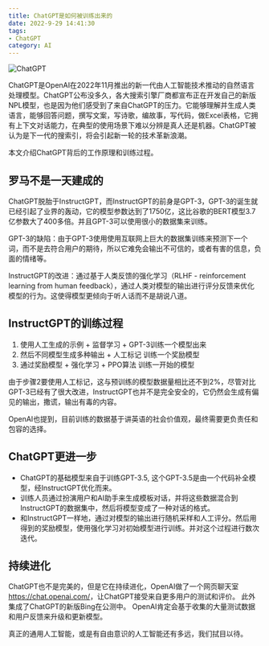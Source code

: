 ```yaml
---
title: ChatGPT是如何被训练出来的
date: 2022-9-29 14:41:30
tags:
- ChatGPT
category: AI
---
```


![ChatGPT](https://cdn.openai.com/chatgpt/draft-20221129c/ChatGPT_Diagram.svg)

ChatGPT是OpenAI在2022年11月推出的新一代由人工智能技术推动的自然语言处理模型。ChatGPT公布没多久，各大搜索引擎厂商都宣布正在开发自己的新版NPL模型，也是因为他们感受到了来自ChatGPT的压力。它能够理解并生成人类语言，能够回答问题，撰写文案，写诗歌，编故事，写代码，做Excel表格，它拥有上下文对话能力，在典型的使用场景下难以分辨是真人还是机器。ChatGPT被认为是下一代的搜索引，将会引起新一轮的技术革新浪潮。

本文介绍ChatGPT背后的工作原理和训练过程。

<!--more-->

## 罗马不是一天建成的

ChatGPT脱胎于InstructGPT，而InstructGPT的前身是GPT-3，GPT-3的诞生就已经引起了业界的轰动，它的模型参数达到了1750亿，这比谷歌的BERT模型3.7亿参数大了400多倍。并且GPT-3可以使用很小的数据集来训练。

GPT-3的缺陷：由于GPT-3使用使用互联网上巨大的数据集训练来预测下一个词，而不是去符合用户的期待，所以它难免会输出不可信的，或者有害的信息，负面的情绪等。

InstructGPT的改进：通过基于人类反馈的强化学习（RLHF - reinforcement learning from human feedback），通过人类对模型的输出进行评分反馈来优化模型的行为。这使得模型更倾向于听人话而不是胡说八道。

## InstructGPT的训练过程

1. 使用人工生成的示例 + 监督学习 + GPT-3训练一个模型出来
2. 然后不同模型生成多种输出 + 人工标记 训练一个奖励模型
3. 通过奖励模型 + 强化学习 + PPO算法 训练一开始的模型

由于步骤2要使用人工标记，这与预训练的模型数据量相比还不到2%，尽管对比GPT-3已经有了很大改进，InstructGPT也并不是完全安全的，它仍然会生成有偏见的输出，撒谎，输出有毒的内容。

OpenAI也提到，目前训练的数据基于讲英语的社会价值观，最终需要更负责任和包容的选择。

## ChatGPT更进一步

- ChatGPT的基础模型来自于训练GPT-3.5, 这个GPT-3.5是由一个代码补全模型，经InstructGPT优化而来。
- 训练人员通过扮演用户和AI助手来生成模板对话，并将这些数据混合到InstructGPT的数据集中，然后将模型变成了一种对话的格式。
- 和InstructGPT一样地，通过对模型的输出进行随机采样和人工评分。然后用得到的奖励模型，使用强化学习对初始模型进行训练。并对这个过程进行数次迭代。

## 持续进化

ChatGPT也不是完美的，但是它在持续进化，OpenAI做了一个网页聊天室<https://chat.openai.com/>，让ChatGPT接受来自更多用户的测试和评价。
此外集成了ChatGPT的新版Bing在公测中。
OpenAI肯定会基于收集的大量测试数据和用户反馈来升级和更新模型。

真正的通用人工智能，或是有自由意识的人工智能还有多远，我们拭目以待。




